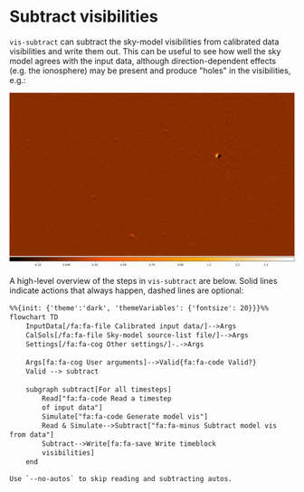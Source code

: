 # Subtract visibilities

`vis-subtract` can subtract the sky-model visibilities from calibrated data
visibilities and write them out. This can be useful to see how well the sky
model agrees with the input data, although direction-dependent effects (e.g. the
ionosphere) may be present and produce "holes" in the visibilities, e.g.:

![subtracted visibilities](subtracted.jpg)

A high-level overview of the steps in `vis-subtract` are below. Solid lines
indicate actions that always happen, dashed lines are optional:

```mermaid
%%{init: {'theme':'dark', 'themeVariables': {'fontsize': 20}}}%%
flowchart TD
    InputData[/fa:fa-file Calibrated input data/]-->Args
    CalSols[/fa:fa-file Sky-model source-list file/]-->Args
    Settings[/fa:fa-cog Other settings/]-.->Args

    Args[fa:fa-cog User arguments]-->Valid{fa:fa-code Valid?}
    Valid --> subtract

    subgraph subtract[For all timesteps]
        Read["fa:fa-code Read a timestep
        of input data"]
        Simulate["fa:fa-code Generate model vis"]
        Read & Simulate-->Subtract["fa:fa-minus Subtract model vis from data"]
        Subtract-->Write[fa:fa-save Write timeblock
        visibilities]
    end
```

~~~admonish tip title="Autos"
Use `--no-autos` to skip reading and subtracting autos.
~~~
